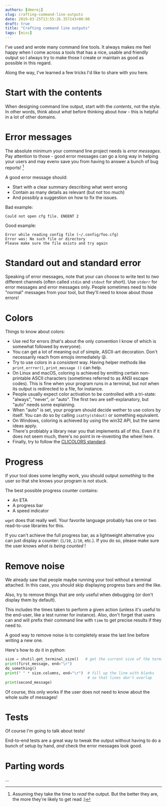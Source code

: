 ```yaml
---
authors: [dmerej]
slug: crafting-command-line-outputs
date: 2019-03-25T13:55:26.357243+00:00
draft: true
title: "Crafting command line outputs"
tags: [misc]
---
```



I've used and wrote many command line tools. It always makes me feel happy when I come across a tools that has a nice, usable and friendly output so I always try to make those I create or maintain as good as possible in this regard.

Along the way, I've learned a few tricks I'd like to share with you here.

# Start with the contents

When designing command line output, start with the *contents*, not the style.
In other words, think about *what* before thinking about *how* - this is helpful in a lot of other domains.

# Error messages

The absolute minimum your command line project needs is *error messages*.
Pay attention to those -  good error messages can go a long way in helping your users and may evenv save you from having to answer a bunch of bug reports! [^1]

A good error message should:

* Start with a clear summary describing what went wrong
* Contain as many details as relevant (but not too much)
* And possibly a suggestion on how to fix the issues.

Bad example:
```
Could not open cfg file. ENOENT 2
```

Good example:
```
Error while reading config file (~/.config/foo.cfg)
Error was: No such file or directory
Please make sure the file exists and try again
```


# Standard out and standard error

Speaking of error messages, note that your can choose to write text to *two* different channels (often called `stdin` and `stdout` for short). Use `stderr` for error messages and error messages only. People sometimes need to hide "normal" messages from your tool, but they'll need to know about those errors!

# Colors

Things to know about colors:

* Use red for errors (that's about the only convention I know of which is somewhat followed by everyone).
* You can get a lot of meaning out of simple, ASCII-art decoration. Don't necessarily reach from emojis immediately 😜.
* Try to use colors in a *consistent* way. Having helper methods like `print_errror()`, `print_message ()` can help.
* On Linux and macOS, coloring is achieved by emitting certain non-printable ASCII characters (sometimes referred to as ANSI escape codes). This is fine when your program runs in a terminal, but *not* when its output is redirected to a file, for instance.
* People usually expect color activation to be controlled with a tri-state: "always", "never", or "auto". The first two are self-explanatory, but "auto" needs some explaining.
* When "auto" is set, your program should decide wether to use colors by itself. You can do so by calling `isatty(stdout)` or something equivalent.
* On Windows, coloring is achieved by using the win32 API, but the same ideas apply.
* There's problably a library near you that implements all of this. Even if it does not seem much, there's no point in re-inventing the wheel here.
* Finally, try to follow the [CLICOLORS standard](
https://bixense.com/clicolors/).

# Progress

If your tool does some lengthy work, you should output _something_  to the user so that she knows your program is not stuck.

The best possible progress counter contains:

* An ETA
* A progress bar
* A speed indicator

`wget` does that really well. Your favorite language probably has one or two read-to-use libraries for this.

If you can't achieve the full progress bar, as a lightweight alternative you can just display a counter: (`1/10`, `2/10`, etc.). If you do so, please make sure the user knows *what is being counted* !

# Remove noise

We already saw that people maybe running your tool without a terminal attached. In this case, you should skip displaying progress bars and the like.

Also, try to remove things that are only useful when debugging (or don't display them by default).

This includes the times taken to perform a given action (unless it's useful to the end-user, like a test runner for instance). Also, don't forget that users can and will prefix their command line with `time` to get precise results if they need to.

A good way to remove noise is to completely erase the last line before writing a new one.

Here's how to do it in python:

```python
size = shutil.get_terminal_size()   # get the current size of the terminal
print(first_message, end="\r")
do_something()
print(" " * size.columns, end="\r")  # fill up the line with blanks
                                     # so that lines don't overlap
print(second_message)
```

Of course, this only works if the user does not need to know about the whole suite of messages!



# Tests

Of course I'm going to talk about tests!

End-to-end tests are a great way to tweak the output without having to do a bunch of setup by hand, *and* check the error messages look good.


# Parting words

...


[^1]: Assuming they take the time to *read* the output. But the better they are, the more they're likely to get read :)
[^2]: If you are wondering, IDEs and services like Travis CI manage to display colors by creating a fake tty, running your tool as usual connected to it, and then re-interprenting ANSI codes. Using `isatty()` should still work in this case.
